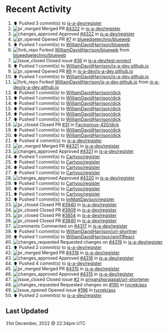 # Recent Activity

<!--RECENT_ACTIVITY:start-->
1. ⬆️ Pushed 3 commit(s) to [is-a-dev/register](https://github.com/is-a-dev/register)
2. ![pr_merged](https://cdn.jsdelivr.net/gh/Readme-Workflows/Readme-Icons@main/icons/octicons/PullRequestMerged.svg) Merged PR [#4322](https://github.com/is-a-dev/register/pull/4322) in [is-a-dev/register](https://github.com/is-a-dev/register)
3. ![changes_approved](https://cdn.jsdelivr.net/gh/Readme-Workflows/Readme-Icons@main/icons/octicons/ApprovedChanges.svg) Approved [#4322](https://github.com/is-a-dev/register/pull/4322#pullrequestreview-1233349326) in [is-a-dev/register](https://github.com/is-a-dev/register)
4. ![pr_opened](https://cdn.jsdelivr.net/gh/Readme-Workflows/Readme-Icons@main/icons/octicons/PullRequestOpened.svg) Opened PR [#7](https://github.com/blueedgetechno/blueweb/pull/7) in [blueedgetechno/blueweb](https://github.com/blueedgetechno/blueweb)
5. ⬆️ Pushed 1 commit(s) to [WilliamDavidHarrison/blueweb](https://github.com/WilliamDavidHarrison/blueweb)
6. ![fork_repo](https://cdn.jsdelivr.net/gh/Readme-Workflows/Readme-Icons@main/icons/octicons/ForkedRepository.svg) Forked [WilliamDavidHarrison/blueweb](https://github.com/WilliamDavidHarrison/blueweb) from [blueedgetechno/blueweb](https://github.com/blueedgetechno/blueweb)
7. ![issue_closed](https://cdn.jsdelivr.net/gh/Readme-Workflows/Readme-Icons@main/icons/octicons/IssueClosed.svg) Closed issue [#36](https://github.com/is-a-dev/test-project/issues/36) in [is-a-dev/test-project](https://github.com/is-a-dev/test-project)
8. ⬆️ Pushed 1 commit(s) to [WilliamDavidHarrison/is-a-dev.github.io](https://github.com/WilliamDavidHarrison/is-a-dev.github.io)
9. ![pr_opened](https://cdn.jsdelivr.net/gh/Readme-Workflows/Readme-Icons@main/icons/octicons/PullRequestOpened.svg) Opened PR [#9](https://github.com/is-a-dev/is-a-dev.github.io/pull/9) in [is-a-dev/is-a-dev.github.io](https://github.com/is-a-dev/is-a-dev.github.io)
10. ⬆️ Pushed 1 commit(s) to [WilliamDavidHarrison/is-a-dev.github.io](https://github.com/WilliamDavidHarrison/is-a-dev.github.io)
11. ![fork_repo](https://cdn.jsdelivr.net/gh/Readme-Workflows/Readme-Icons@main/icons/octicons/ForkedRepository.svg) Forked [WilliamDavidHarrison/is-a-dev.github.io](https://github.com/WilliamDavidHarrison/is-a-dev.github.io) from [is-a-dev/is-a-dev.github.io](https://github.com/is-a-dev/is-a-dev.github.io)
12. ⬆️ Pushed 1 commit(s) to [WilliamDavidHarrison/dick](https://github.com/WilliamDavidHarrison/dick)
13. ⬆️ Pushed 1 commit(s) to [WilliamDavidHarrison/dick](https://github.com/WilliamDavidHarrison/dick)
14. ⬆️ Pushed 1 commit(s) to [WilliamDavidHarrison/dick](https://github.com/WilliamDavidHarrison/dick)
15. ⬆️ Pushed 1 commit(s) to [WilliamDavidHarrison/dick](https://github.com/WilliamDavidHarrison/dick)
16. ⬆️ Pushed 1 commit(s) to [WilliamDavidHarrison/dick](https://github.com/WilliamDavidHarrison/dick)
17. ⬆️ Pushed 1 commit(s) to [WilliamDavidHarrison/dick](https://github.com/WilliamDavidHarrison/dick)
18. ![pr_closed](https://cdn.jsdelivr.net/gh/Readme-Workflows/Readme-Icons@main/icons/octicons/PullRequestClosed.svg) Closed PR [#31](https://github.com/Facinorous-420/dick/pull/31) in [Facinorous-420/dick](https://github.com/Facinorous-420/dick)
19. ⬆️ Pushed 1 commit(s) to [WilliamDavidHarrison/dick](https://github.com/WilliamDavidHarrison/dick)
20. ⬆️ Pushed 1 commit(s) to [WilliamDavidHarrison/dick](https://github.com/WilliamDavidHarrison/dick)
21. ⬆️ Pushed 4 commit(s) to [is-a-dev/register](https://github.com/is-a-dev/register)
22. ![pr_merged](https://cdn.jsdelivr.net/gh/Readme-Workflows/Readme-Icons@main/icons/octicons/PullRequestMerged.svg) Merged PR [#4321](https://github.com/is-a-dev/register/pull/4321) in [is-a-dev/register](https://github.com/is-a-dev/register)
23. ![changes_approved](https://cdn.jsdelivr.net/gh/Readme-Workflows/Readme-Icons@main/icons/octicons/ApprovedChanges.svg) Approved [#4321](https://github.com/is-a-dev/register/pull/4321#pullrequestreview-1233330585) in [is-a-dev/register](https://github.com/is-a-dev/register)
24. ⬆️ Pushed 1 commit(s) to [Cartyoo/register](https://github.com/Cartyoo/register)
25. ⬆️ Pushed 1 commit(s) to [Cartyoo/register](https://github.com/Cartyoo/register)
26. ⬆️ Pushed 1 commit(s) to [Cartyoo/register](https://github.com/Cartyoo/register)
27. ⬆️ Pushed 1 commit(s) to [Cartyoo/register](https://github.com/Cartyoo/register)
28. ![changes_approved](https://cdn.jsdelivr.net/gh/Readme-Workflows/Readme-Icons@main/icons/octicons/ApprovedChanges.svg) Approved [#4320](https://github.com/is-a-dev/register/pull/4320#pullrequestreview-1233320515) in [is-a-dev/register](https://github.com/is-a-dev/register)
29. ⬆️ Pushed 1 commit(s) to [Cartyoo/register](https://github.com/Cartyoo/register)
30. ⬆️ Pushed 1 commit(s) to [Cartyoo/register](https://github.com/Cartyoo/register)
31. ⬆️ Pushed 1 commit(s) to [Cartyoo/register](https://github.com/Cartyoo/register)
32. ⬆️ Pushed 1 commit(s) to [ImMattDavison/register](https://github.com/ImMattDavison/register)
33. ![pr_closed](https://cdn.jsdelivr.net/gh/Readme-Workflows/Readme-Icons@main/icons/octicons/PullRequestClosed.svg) Closed PR [#3940](https://github.com/is-a-dev/register/pull/3940) in [is-a-dev/register](https://github.com/is-a-dev/register)
34. ![pr_closed](https://cdn.jsdelivr.net/gh/Readme-Workflows/Readme-Icons@main/icons/octicons/PullRequestClosed.svg) Closed PR [#3909](https://github.com/is-a-dev/register/pull/3909) in [is-a-dev/register](https://github.com/is-a-dev/register)
35. ![pr_closed](https://cdn.jsdelivr.net/gh/Readme-Workflows/Readme-Icons@main/icons/octicons/PullRequestClosed.svg) Closed PR [#3854](https://github.com/is-a-dev/register/pull/3854) in [is-a-dev/register](https://github.com/is-a-dev/register)
36. ![pr_closed](https://cdn.jsdelivr.net/gh/Readme-Workflows/Readme-Icons@main/icons/octicons/PullRequestClosed.svg) Closed PR [#3840](https://github.com/is-a-dev/register/pull/3840) in [is-a-dev/register](https://github.com/is-a-dev/register)
37. ![comments](https://cdn.jsdelivr.net/gh/Readme-Workflows/Readme-Icons@main/icons/octicons/Comment.svg) Commented on [#4317](https://github.com/is-a-dev/register/issues/4317#issuecomment-1368129210) in [is-a-dev/register](https://github.com/is-a-dev/register)
38. ⬆️ Pushed 1 commit(s) to [WilliamDavidHarrison/url-shortner](https://github.com/WilliamDavidHarrison/url-shortner)
39. ⬆️ Pushed 1 commit(s) to [WilliamDavidHarrison/win11React](https://github.com/WilliamDavidHarrison/win11React)
40. ![changes_requested](https://cdn.jsdelivr.net/gh/Readme-Workflows/Readme-Icons@main/icons/octicons/RequestedChanges.svg) Requested changes on [#4319](https://github.com/is-a-dev/register/pull/4319#pullrequestreview-1233307959) in [is-a-dev/register](https://github.com/is-a-dev/register)
41. ⬆️ Pushed 2 commit(s) to [is-a-dev/register](https://github.com/is-a-dev/register)
42. ![pr_merged](https://cdn.jsdelivr.net/gh/Readme-Workflows/Readme-Icons@main/icons/octicons/PullRequestMerged.svg) Merged PR [#4316](https://github.com/is-a-dev/register/pull/4316) in [is-a-dev/register](https://github.com/is-a-dev/register)
43. ![changes_approved](https://cdn.jsdelivr.net/gh/Readme-Workflows/Readme-Icons@main/icons/octicons/ApprovedChanges.svg) Approved [#4316](https://github.com/is-a-dev/register/pull/4316#pullrequestreview-1233307740) in [is-a-dev/register](https://github.com/is-a-dev/register)
44. ⬆️ Pushed 4 commit(s) to [is-a-dev/register](https://github.com/is-a-dev/register)
45. ![pr_merged](https://cdn.jsdelivr.net/gh/Readme-Workflows/Readme-Icons@main/icons/octicons/PullRequestMerged.svg) Merged PR [#4315](https://github.com/is-a-dev/register/pull/4315) in [is-a-dev/register](https://github.com/is-a-dev/register)
46. ![changes_approved](https://cdn.jsdelivr.net/gh/Readme-Workflows/Readme-Icons@main/icons/octicons/ApprovedChanges.svg) Approved [#4315](https://github.com/is-a-dev/register/pull/4315#pullrequestreview-1233307334) in [is-a-dev/register](https://github.com/is-a-dev/register)
47. ![issue_closed](https://cdn.jsdelivr.net/gh/Readme-Workflows/Readme-Icons@main/icons/octicons/IssueClosed.svg) Closed issue [#2](https://github.com/priyanshprajapat/url-shortener/issues/2) in [priyanshprajapat/url-shortener](https://github.com/priyanshprajapat/url-shortener)
48. ![changes_requested](https://cdn.jsdelivr.net/gh/Readme-Workflows/Readme-Icons@main/icons/octicons/RequestedChanges.svg) Requested changes on [#195](https://github.com/tycrek/ass/pull/195#pullrequestreview-1233053967) in [tycrek/ass](https://github.com/tycrek/ass)
49. ![issue_opened](https://cdn.jsdelivr.net/gh/Readme-Workflows/Readme-Icons@main/icons/octicons/IssueOpened.svg) Opened issue [#196](https://github.com/tycrek/ass/issues/196) in [tycrek/ass](https://github.com/tycrek/ass)
50. ⬆️ Pushed 2 commit(s) to [is-a-dev/register](https://github.com/is-a-dev/register)
<!--RECENT_ACTIVITY:end-->

## Last Updated
<!--RECENT_ACTIVITY:last_update-->
31st December, 2022 @ 22:34pm UTC
<!--RECENT_ACTIVITY:last_update_end-->
